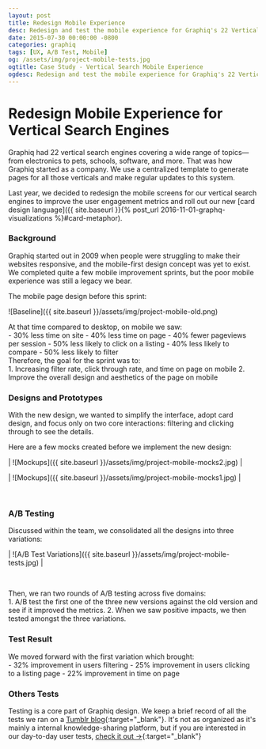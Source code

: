```yaml
---
layout: post
title: Redesign Mobile Experience
desc: Redesign and test the mobile experience for Graphiq's 22 Vertical Search Engines. Improve user engagement metrics by over 20%.
date: 2015-07-30 00:00:00 -0800
categories: graphiq
tags: [UX, A/B Test, Mobile]
og: /assets/img/project-mobile-tests.jpg
ogtitle: Case Study - Vertical Search Mobile Experience
ogdesc: Redesign and test the mobile experience for Graphiq's 22 Vertical Search Engines. Improve user engagement metrics by over 20%.
---
```


# Redesign Mobile Experience for Vertical Search Engines

Graphiq had 22 vertical search engines covering a wide range of topics—from electronics to pets, schools, software, and more. That was how Graphiq started as a company. We use a centralized template to generate pages for all those verticals and make regular updates to this system.

Last year, we decided to redesign the mobile screens for our vertical search engines to improve the user engagement metrics and roll out our new [card design language]({{ site.baseurl }}{% post_url 2016-11-01-graphq-visualizations %}#card-metaphor).

### Background

Graphiq started out in 2009 when people were struggling to make their websites responsive, and the mobile-first design concept was yet to exist. We completed quite a few mobile improvement sprints, but the poor mobile experience was still a legacy we bear.

The mobile page design before this sprint:

![Baseline]({{ site.baseurl }}/assets/img/project-mobile-old.png)

<div>At that time compared to desktop, on mobile we saw:</div>
- 30% less time on site
- 40% less time on page
- 40% fewer pageviews per session
- 50% less likely to click on a listing
- 40% less likely to compare
- 50% less likely to filter

<div>Therefore, the goal for the sprint was to:</div>
1. Increasing filter rate, click through rate, and time on page on mobile
2. Improve the overall design and aesthetics of the page on mobile

### Designs and Prototypes

With the new design, we wanted to simplify the interface, adopt card design, and focus only on two core interactions: filtering and clicking through to see the details.

Here are a few mocks created before we implement the new design:

| ![Mockups]({{ site.baseurl }}/assets/img/project-mobile-mocks2.jpg) |

| ![Mockups]({{ site.baseurl }}/assets/img/project-mobile-mocks1.jpg) |

&#160;

### A/B Testing

Discussed within the team, we consolidated all the designs into three variations:

| ![A/B Test Variations]({{ site.baseurl }}/assets/img/project-mobile-tests.jpg) |

&#160;

<div>Then, we ran two rounds of A/B testing across five domains:</div>
1. A/B test the first one of the three new versions against the old version and see if it improved the metrics.
2. When we saw positive impacts, we then tested amongst the three variations.

### Test Result

<div>We moved forward with the first variation which brought:</div>
- 32% improvement in users filtering
- 25% improvement in users clicking to a listing page
- 22% improvement in time on page

### Others Tests

Testing is a core part of Graphiq design. We keep a brief record of all the tests we ran on a [Tumblr blog](http://graphiqeng.com/){:target="_blank"}. It's not as organized as it's mainly a internal knowledge-sharing platform, but if you are interested in our day-to-day user tests, [check it out &#8594;](http://graphiqeng.com/){:target="_blank"}